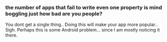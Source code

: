 ### the number of apps that fail to write even one property is mind boggling just how bad are you people?

You dont get a single thing.. Doing this will make your app more popular.. Sigh.
Perhaps this is some Android problem... since I am mostly noticing it there.
